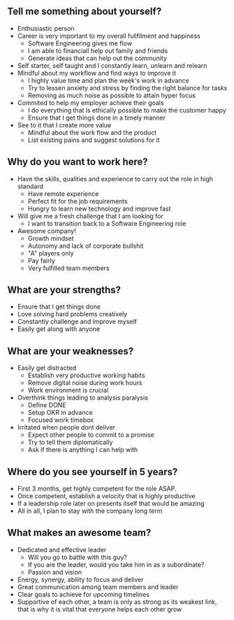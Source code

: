 ## Tell me something about yourself?

- Enthusiastic person
- Career is very important to my overall fullfilment and happiness
	- Software Engineering gives me flow
	- I am able to financiall help out family and friends
	- Generate ideas that can help out the community
- Self starter, self taught and I constantly learn, unlearn and relearn
- Mindful about my workflow and find ways to improve it
    - I highly value time and plan the week's work in advance
    - Try to lessen anxiety and stress by finding the right balance for tasks
    - Removing as much noise as possible to attain hyper focus
- Commited to help my employer achieve their goals
    - I do everything that is ethically possible to make the customer happy
    - Ensure that I get things done in a timely manner
- See to it that I create more value
    - Mindful about the work flow and the product
    - List existing pains and suggest solutions for it

## Why do you want to work here?

- Have the skills, qualities and experience to carry out the role in high standard
	- Have remote experience
	- Perfect fit for the job requirements
	- Hungry to learn new technology and improve fast
- Will give me a fresh challenge that I am looking for
    - I want to transition back to a Software Engineering role
- Awesome company!
	- Growth mindset
	- Autonomy and lack of corporate bullshit
	- "A" players only
	- Pay fairly
	- Very fulfilled team members

## What are your strengths?

- Ensure that I get things done
- Love solving hard problems creatively
- Constantly challenge and improve myself
- Easily get along with anyone

## What are your weaknesses?

- Easily get distracted
	- Establish very productive working habits
	- Remove digital noise during work hours
	- Work environment is crucial
- Overthink things leading to analysis paralysis
	- Define DONE
	- Setup OKR in advance
	- Focused work timebox
- Irritated when people dont deliver
	- Expect other people to commit to a promise
	- Try to tell them diplomatically
	- Ask if there is anything I can help with

## Where do you see yourself in 5 years?

- First 3 months, get highly competent for the role ASAP.
- Once competent, establish a velocity that is highly productive
- If a leadership role later on presents itself that would be amazing
- All in all, I plan to stay with the company long term

## What makes an awesome team?

- Dedicated and effective leader
	- Will you go to battle with this guy?
	- If you are the leader, would you take him in as a subordinate?
	- Passion and vision
- Energy, synergy, ability to focus and deliver
- Great communication among team members and leader
- Clear goals to achieve for upcoming timelines
- Supportive of each other, a team is only as strong as its weakest link, that is why it is vital that everyone helps each other grow


